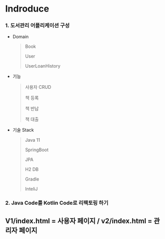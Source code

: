 # Indroduce
### 1. 도서관리 어플리케이션 구성 
- Domain
  > Book
  > 
  > User
  > 
  > UserLoanHistory
  
- 기능
  > 사용자 CRUD
  >   
  > 책 등록
  > 
  > 책 반납
  > 
  > 책 대출

- 기술 Stack
  > Java 11
  > 
  > SpringBoot
  > 
  > JPA
  > 
  > H2 DB
  >
  > Gradle
  >
  > InteliJ

### 2. Java Code를 Kotlin Code로 리팩토링 하기

## V1/index.html = 사용자 페이지 / v2/index.html = 관리자 페이지
